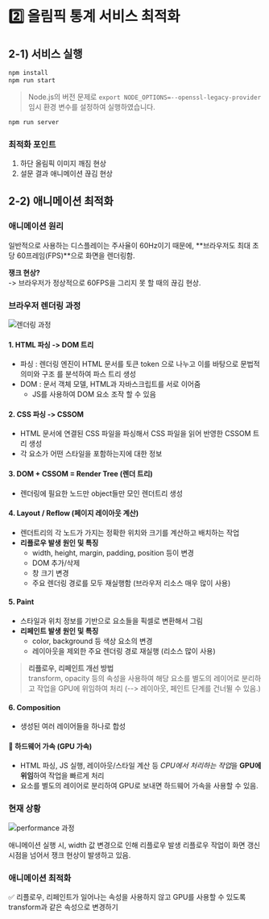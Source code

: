 # 2️⃣ 올림픽 통계 서비스 최적화

## **2-1) 서비스 실행**

```bash
npm install
npm run start
```

> Node.js의 버전 문제로 `export NODE_OPTIONS=--openssl-legacy-provider`임시 환경 변수를 설정하여 실행하였습니다.

```bash
npm run server
```

### 최적화 포인트

1. 하단 올림픽 이미지 깨짐 현상
2. 설문 결과 애니메이션 끊김 현상

## **2-2) 애니메이션 최적화**

### 애니메이션 원리

일반적으로 사용하는 디스플레이는 주사율이 60Hz이기 때문에,
**브라우저도 최대 초당 60프레임(FPS)**으로 화면을 렌더링함.

**쟁크 현상?** <br/>
-> 브라우저가 정상적으로 60FPS을 그리지 못 할 때의 끊김 현상.

### 브라우저 렌더링 과정

![렌더링 과정](./image/1.png)

#### 1. HTML 파싱 -> DOM 트리

- 파싱 : 렌더링 엔진이 HTML 문서를 토큰 token 으로 나누고 이를 바탕으로 문법적 의미와 구조 를 분석하여 파스 트리 생성
- DOM : 문서 객체 모델, HTML과 자바스크립트를 서로 이어줌
  - JS를 사용하여 DOM 요소 조작 할 수 있음

#### 2. CSS 파싱 -> CSSOM

- HTML 문서에 연결된 CSS 파일을 파싱해서 CSS 파일을 읽어 반영한 CSSOM 트리 생성
- 각 요소가 어떤 스타일을 포함하는지에 대한 정보

#### 3. DOM + CSSOM = Render Tree (렌더 트리)

- 렌더링에 필요한 노드만 object들만 모인 렌더트리 생성

#### 4. Layout / Reflow (페이지 레이아웃 계산)

- 렌더트리의 각 노드가 가지는 정확한 위치와 크기를 계산하고 배치하는 작업
- **리플로우 발생 원인 및 특징**
  - width, height, margin, padding, position 등이 변경
  - DOM 추가/삭제
  - 창 크기 변경
  - 주요 렌더링 경로를 모두 재실행함 (브라우저 리소스 매우 많이 사용)

#### 5. Paint

- 스타일과 위치 정보를 기반으로 요소들을 픽셀로 변환해서 그림
- **리페인트 발생 원인 및 특징**
  - color, background 등 색상 요소의 변경
  - 레이아웃을 제외한 주요 렌더링 경로 재실행 (리소스 많이 사용)

> **리플로우, 리페인트 개선 방법** <br />
> transform, opacity 등의 속성을 사용하여 해당 요소를 별도의 레이어로 분리하고 작업을 GPU에 위임하여 처리 (--> 레이아웃, 페인트 단계를 건너뛸 수 있음.)

#### 6. Composition

- 생성된 여러 레이어들을 하나로 합성

#### 🚨 하드웨어 가속 (GPU 가속)

- HTML 파싱, JS 실행, 레이아웃/스타일 계산 등 *CPU에서 처리하는 작업*을 **GPU에 위임**하여 작업을 빠르게 처리
- 요소를 별도의 레이어로 분리하여 GPU로 보내면 하드웨어 가속을 사용할 수 있음.

### 현재 상황

![performance 과정](./image/2.png)

애니메이션 실행 시, width 값 변경으로 인해 리플로우 발생
리플로우 작업이 화면 갱신 시점을 넘어서 쟁크 현상이 발생하고 있음.

### 애니메이션 최적화

✅ 리플로우, 리페인트가 일어나는 속성을 사용하지 않고 GPU를 사용할 수 있도록 transform과 같은 속성으로 변경하기

```tsx 

```